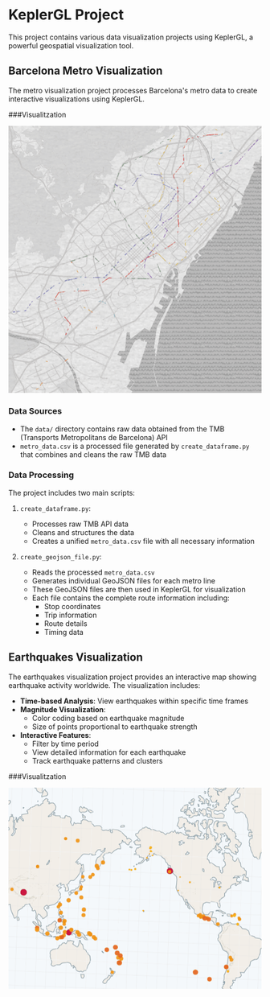 # KeplerGL Project

This project contains various data visualization projects using KeplerGL, a powerful geospatial visualization tool.

## Barcelona Metro Visualization

The metro visualization project processes Barcelona's metro data to create interactive visualizations using KeplerGL.

###Visualitzation

![Metro BCN GIF](assets/metro_bcn.gif)

### Data Sources
- The `data/` directory contains raw data obtained from the TMB (Transports Metropolitans de Barcelona) API
- `metro_data.csv` is a processed file generated by `create_dataframe.py` that combines and cleans the raw TMB data

### Data Processing

The project includes two main scripts:

1. `create_dataframe.py`:
   - Processes raw TMB API data
   - Cleans and structures the data
   - Creates a unified `metro_data.csv` file with all necessary information

2. `create_geojson_file.py`:
   - Reads the processed `metro_data.csv`
   - Generates individual GeoJSON files for each metro line
   - These GeoJSON files are then used in KeplerGL for visualization
   - Each file contains the complete route information including:
     - Stop coordinates
     - Trip information
     - Route details
     - Timing data

## Earthquakes Visualization

The earthquakes visualization project provides an interactive map showing earthquake activity worldwide. The visualization includes:

- **Time-based Analysis**: View earthquakes within specific time frames
- **Magnitude Visualization**:
  - Color coding based on earthquake magnitude
  - Size of points proportional to earthquake strength
- **Interactive Features**:
  - Filter by time period
  - View detailed information for each earthquake
  - Track earthquake patterns and clusters


###Visualitzation

![Earthquackes GIF](assets/earhquackes.gif)
